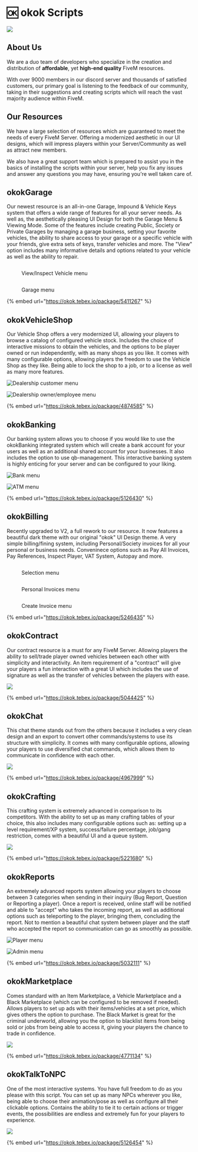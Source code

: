 # 🆗 okok Scripts

![](.gitbook/assets/OKOK.gif)

## About Us

We are a duo team of developers who specialize in the creation and distribution of **affordable**, yet **high-end quality** FiveM resources.

With over 9000 members in our discord server and thousands of satisfied customers, our primary goal is listening to the feedback of our community, taking in their suggestions and creating scripts which will reach the vast majority audience within FiveM.

## Our Resources

We have a large selection of resources which are guaranteed to meet the needs of every FiveM Server. Offering a modernized aesthetic in our UI designs, which will impress players within your Server/Community as well as attract new members.

We also have a great support team which is prepared to assist you in the basics of installing the scripts within your server, help you fix any issues and answer any questions you may have, ensuring you're well taken care of.

## okokGarage

Our newest resource is an all-in-one Garage, Impound & Vehicle Keys system that offers a wide range of features for all your server needs. As well as, the aesthetically pleasing UI Design for both the Garage Menu & Viewing Mode. Some of the features include creating Public, Society or Private Garages by managing a garage business, setting your favorite vehicles, the ability to share access to your garage or a specific vehicle with your friends, give extra sets of keys, transfer vehicles and more. The "View" option includes many informative details and options related to your vehicle as well as the ability to repair.

<figure><img src=".gitbook/assets/view menu (1).jpeg" alt=""><figcaption><p>View/Inspect Vehicle menu</p></figcaption></figure>

<figure><img src=".gitbook/assets/garagemenu.png" alt=""><figcaption><p>Garage menu</p></figcaption></figure>

{% embed url="https://okok.tebex.io/package/5411267" %}

## okokVehicleShop

Our Vehicle Shop offers a very modernized UI, allowing your players to browse a catalog of configured vehicle stock. Includes the choice of interactive missions to obtain the vehicles, and the options to be player owned or run independently, with as many shops as you like. It comes with many configurable options, allowing players the freedom to use the Vehicle Shop as they like. Being able to lock the shop to a job, or to a license as well as many more features.

![Dealership customer menu](https://dunb17ur4ymx4.cloudfront.net/wysiwyg/1046358/b14df613835b84cc10fdb9c210441b8a4fead434.png)

![Dealership owner/employee menu](https://dunb17ur4ymx4.cloudfront.net/wysiwyg/1046358/3bf2b163cea901aa9ce83a3aa08e1c9eaa1263a5.png)

{% embed url="https://okok.tebex.io/package/4874585" %}

## okokBanking

Our banking system allows you to choose if you would like to use the okokBanking integrated system which will create a bank account for your users as well as an additional shared account for your businesses. It also includes the option to use qb-management. This interactive banking system is highly enticing for your server and can be configured to your liking.

![Bank menu](.gitbook/assets/492ad044ff9d3ce4b84d7f3dfc2a40e3d65df91b.png)

![ATM menu](.gitbook/assets/cea84fa7381f375232c1b2c917b1fae0121a7621.png)

{% embed url="https://okok.tebex.io/package/5126430" %}

## okokBilling

Recently upgraded to V2, a full rework to our resource. It now features a beautiful dark theme with our original "okok" UI Design theme. A very simple billing/fining system, including Personal/Society invoices for all your personal or business needs. Conveninece options such as Pay All Invoices, Pay References, Inspect Player, VAT System, Autopay and more.

<figure><img src=".gitbook/assets/billingmenu.png" alt=""><figcaption><p>Selection menu</p></figcaption></figure>

<figure><img src=".gitbook/assets/myinvoices.png" alt=""><figcaption><p>Personal Invoices menu</p></figcaption></figure>

<figure><img src=".gitbook/assets/createinvoice.png" alt=""><figcaption><p>Create Invoice menu</p></figcaption></figure>

{% embed url="https://okok.tebex.io/package/5246435" %}

## okokContract

Our contract resource is a must for any FiveM Server. Allowing players the ability to sell/trade player owned vehicles between each other with simplicity and interactivity. An item requirement of a "contract" will give your players a fun interaction with a great UI which includes the use of signature as well as the transfer of vehicles between the players with ease.

![](.gitbook/assets/154143eea6576e09c96a67282424bd561b430985.png)

{% embed url="https://okok.tebex.io/package/5044425" %}

## okokChat

This chat theme stands out from the others because it includes a very clean design and an export to convert other commands/systems to use its structure with simplicity. It comes with many configurable options, allowing your players to use diversified chat commands, which allows them to communicate in confidence with each other.

![](.gitbook/assets/Untitled-1.png)

{% embed url="https://okok.tebex.io/package/4967999" %}

## okokCrafting

This crafting system is extremely advanced in comparison to its competitors. With the ability to set up as many crafting tables of your choice, this also includes many configurable options such as: setting up a level requirement/XP system, success/failure percentage, job/gang restriction, comes with a beautiful UI and a queue system.

![](https://dunb17ur4ymx4.cloudfront.net/wysiwyg/1046358/6d265fcb367cd29efb089f2906d20e171f8e9626.png)

{% embed url="https://okok.tebex.io/package/5221680" %}

## okokReports

An extremely advanced reports system allowing your players to choose between 3 categories when sending in their inquiry (Bug Report, Question or Reporting a player). Once a report is received, online staff will be notified and able to "accept" who takes the incoming report, as well as additional options such as teleporting to the player, bringing them, concluding the report. Not to mention a beautiful chat system between player and the staff who accepted the report so communication can go as smoothly as possible.

![Player menu](https://dunb17ur4ymx4.cloudfront.net/wysiwyg/1046358/64d6d859fa4c046cf21725fcd345dec971b518ab.png)

![Admin menu](https://dunb17ur4ymx4.cloudfront.net/wysiwyg/1046358/2c60b6595b096d1c56d0c0cb0f7759481b7f6068.png)

{% embed url="https://okok.tebex.io/package/5032111" %}

## okokMarketplace

Comes standard with an Item Marketplace, a Vehicle Marketplace and a Black Marketplace (which can be configured to be removed if needed). Allows players to set up ads with their items/vehicles at a set price, which gives others the option to purchase. The Black Market is great for the criminal underworld, allowing you the option to blacklist items from being sold or jobs from being able to access it, giving your players the chance to trade in confidence.

![](https://dunb17ur4ymx4.cloudfront.net/wysiwyg/1046358/6179322fa2b2ecf048aa6dd65ede5c8e1277d07f.png)

{% embed url="https://okok.tebex.io/package/4771134" %}

## okokTalkToNPC

One of the most interactive systems. You have full freedom to do as you please with this script. You can set up as many NPCs wherever you like, being able to choose their animation/pose as well as configure all their clickable options. Contains the ability to tie it to certain actions or trigger events, the possibilities are endless and extremely fun for your players to experience.

![](https://dunb17ur4ymx4.cloudfront.net/wysiwyg/1006090/8c069e393c262f6288ee4b572b62ffbdaafb90b0.png)

{% embed url="https://okok.tebex.io/package/5126454" %}
